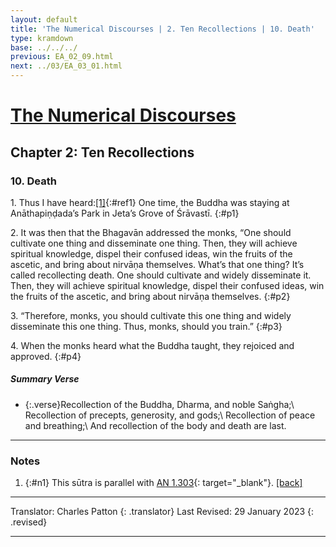 ```yaml
---
layout: default
title: 'The Numerical Discourses | 2. Ten Recollections | 10. Death'
type: kramdown
base: ../../../
previous: EA_02_09.html
next: ../03/EA_03_01.html
---
```


# [The Numerical Discourses](../index.html)
## Chapter 2: Ten Recollections
### 10. Death

1\. Thus I have heard:[\[1\]](#n1){:#ref1} One time, the Buddha was staying at Anāthapiṇḍada’s Park in Jeta’s Grove of Śrāvastī.
{:#p1}

2\. It was then that the Bhagavān addressed the monks, “One should cultivate one thing and disseminate one thing. Then, they will achieve spiritual knowledge, dispel their confused ideas, win the fruits of the ascetic, and bring about nirvāṇa themselves. What’s that one thing? It’s called recollecting death. One should cultivate and widely disseminate it. Then, they will achieve spiritual knowledge, dispel their confused ideas, win the fruits of the ascetic, and bring about nirvāṇa themselves.
{:#p2}

3\. “Therefore, monks, you should cultivate this one thing and widely disseminate this one thing. Thus, monks, should you train.”
{:#p3}

4\. When the monks heard what the Buddha taught, they rejoiced and approved.
{:#p4}

##### Summary Verse
* {:.verse}Recollection of the Buddha, Dharma, and noble Saṅgha;\\
Recollection of precepts, generosity, and gods;\\
Recollection of peace and breathing;\\
And recollection of the body and death are last.

---

### Notes

1. {:#n1} This sūtra is parallel with [AN 1.303](https://suttacentral.net/an1.296-305){: target="_blank"}. [\[back\]](#ref1)

---

Translator: Charles Patton
{: .translator}
Last Revised: 29 January 2023
{: .revised}

---